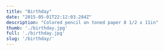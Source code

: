 ```yaml
---
title: "Birthday"
date: "2015-05-01T22:12:03.284Z"
description: "Colored pencil on toned paper 8 1/2 x 11in"
thumb: './birthday.jpg'
full: './birthday.jpg'
slug: '/birthday/'
---
```


